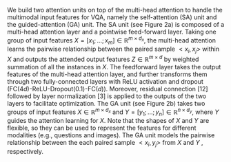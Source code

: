 We build two attention units on top of the multi-head attention to handle the multimodal input features for VQA, namely the self-attention (SA) unit and the guided-attention (GA) unit. The SA unit (see Figure 2a) is composed of a multi-head attention layer and a pointwise feed-forward layer. Taking one group of input features $X = [x_1; \dots; x_m] \in \mathbb{R}^{m \times d_x}$, the multi-head attention learns the pairwise relationship between the paired sample $<x_i, x_j>$ within $X$ and outputs the attended output features $Z \in \mathbb{R}^{m \times d}$ by weighted summation of all the instances in $X$. The feedforward layer takes the output features of the multi-head attention layer, and further transforms them through two fully-connected layers with ReLU activation and dropout $\text{(FC(4}d\text{)-ReLU-Dropout(0.1)-FC(}d\text{))}$. Moreover, residual connection [12] followed by layer normalization [3] is applied to the outputs of the two layers to facilitate optimization. The GA unit (see Figure 2b) takes two groups of input features $X \in \mathbb{R}^{m \times d_x}$ and $Y = [y_1; \dots; y_n] \in \mathbb{R}^{n \times d_y}$, where $Y$ guides the attention learning for $X$. Note that the shapes of $X$ and $Y$ are flexible, so they can be used to represent the features for different modalities (e.g., questions and images). The GA unit models the pairwise relationship between the each paired sample $< x_i, y_j >$ from $X$ and $Y$ , respectively.